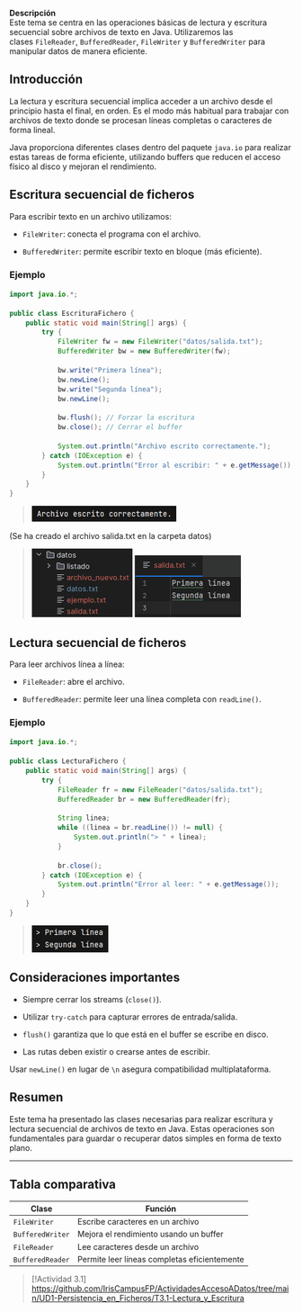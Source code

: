 **Descripción**  
Este tema se centra en las operaciones básicas de lectura y escritura secuencial sobre archivos de texto en Java. Utilizaremos las clases `FileReader`, `BufferedReader`, `FileWriter` y `BufferedWriter` para manipular datos de manera eficiente.

## Introducción

La lectura y escritura secuencial implica acceder a un archivo desde el principio hasta el final, en orden. Es el modo más habitual para trabajar con archivos de texto donde se procesan líneas completas o caracteres de forma lineal.

Java proporciona diferentes clases dentro del paquete `java.io` para realizar estas tareas de forma eficiente, utilizando buffers que reducen el acceso físico al disco y mejoran el rendimiento.

## Escritura secuencial de ficheros

Para escribir texto en un archivo utilizamos:

- `FileWriter`: conecta el programa con el archivo.
    
- `BufferedWriter`: permite escribir texto en bloque (más eficiente).

### Ejemplo

```java
import java.io.*;

public class EscrituraFichero {
    public static void main(String[] args) {
        try {
            FileWriter fw = new FileWriter("datos/salida.txt");
            BufferedWriter bw = new BufferedWriter(fw);

            bw.write("Primera línea");
            bw.newLine();
            bw.write("Segunda línea");
            bw.newLine();

            bw.flush(); // Forzar la escritura
            bw.close(); // Cerrar el buffer

            System.out.println("Archivo escrito correctamente.");
        } catch (IOException e) {
            System.out.println("Error al escribir: " + e.getMessage());
        }
    }
}
```

> ![](img/ejecucion_EscrituraFichero.png)

(Se ha creado el archivo salida.txt en la carpeta datos)

> ![](img/ejecucion2_EscrituraFichero.png)         ![](img/ejecucion3_EscrituraFichero.png)

## Lectura secuencial de ficheros

Para leer archivos línea a línea:

- `FileReader`: abre el archivo.
    
- `BufferedReader`: permite leer una línea completa con `readLine()`.

### Ejemplo

```java
import java.io.*;

public class LecturaFichero {
    public static void main(String[] args) {
        try {
            FileReader fr = new FileReader("datos/salida.txt");
            BufferedReader br = new BufferedReader(fr);

            String linea;
            while ((linea = br.readLine()) != null) {
                System.out.println("> " + linea);
            }

            br.close();
        } catch (IOException e) {
            System.out.println("Error al leer: " + e.getMessage());
        }
    }
}
```

> ![](img/ejecucion_LecturaFichero.png)

## Consideraciones importantes

- Siempre cerrar los streams (`close()`).
    
- Utilizar `try-catch` para capturar errores de entrada/salida.
    
- `flush()` garantiza que lo que está en el buffer se escribe en disco.
    
- Las rutas deben existir o crearse antes de escribir.

Usar `newLine()` en lugar de `\n` asegura compatibilidad multiplataforma.

## Resumen

Este tema ha presentado las clases necesarias para realizar escritura y lectura secuencial de archivos de texto en Java. Estas operaciones son fundamentales para guardar o recuperar datos simples en forma de texto plano.

---
## Tabla comparativa

|Clase|Función|
|---|---|
|`FileWriter`|Escribe caracteres en un archivo|
|`BufferedWriter`|Mejora el rendimiento usando un buffer|
|`FileReader`|Lee caracteres desde un archivo|
|`BufferedReader`|Permite leer líneas completas eficientemente|

> [!Actividad 3.1]
> https://github.com/IrisCampusFP/ActividadesAccesoADatos/tree/main/UD1-Persistencia_en_Ficheros/T3.1-Lectura_y_Escritura